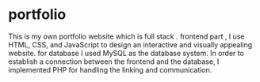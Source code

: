 # portfolio
This is my own portfolio website which is full stack .  frontend part , I use HTML, CSS, and JavaScript to design an interactive and visually appealing website. for database I used MySQL as the database system. In order to establish a connection between the frontend and the database, I implemented PHP for handling the linking and communication.
